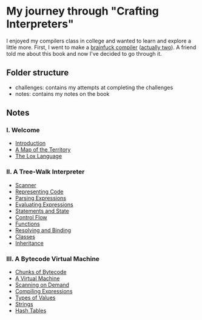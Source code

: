 # My journey through "Crafting Interpreters"

I enjoyed my compilers class in college and wanted to learn and explore a little more. First, I went to make a [brainfuck compiler](https://github.com/EdSwordsmith/brainfuck) ([actually two](https://github.com/EdSwordsmith/brainfuck_rs)). A friend told me about this book and now I've decided to go through it.

## Folder structure
- challenges: contains my attempts at completing the challenges
- notes: contains my notes on the book

## Notes
### I. Welcome
- [Introduction](notes/01_introduction.md)
- [A Map of the Territory](notes/02_a_map_of_the_territory.md)
- [The Lox Language](notes/03_the_lox_language.md)
### II. A Tree-Walk Interpreter
- [Scanner](notes/04_scanner.md)
- [Representing Code](notes/05_representing_code.md)
- [Parsing Expressions](notes/06_parsing_expressions.md)
- [Evaluating Expressions](notes/07_evaluating_expressions.md)
- [Statements and State](notes/08_statements_and_state.md)
- [Control Flow](notes/09_control_flow.md)
- [Functions](notes/10_functions.md)
- [Resolving and Binding](notes/11_resolving_and_binding.md)
- [Classes](notes/12_classes.md)
- [Inheritance](notes/13_inheritance.md)
### III. A Bytecode Virtual Machine
- [Chunks of Bytecode](notes/14_chunks_of_bytecode.md)
- [A Virtual Machine](notes/15_a_virtual_machine.md)
- [Scanning on Demand](notes/16_scanning_on_demand.md)
- [Compiling Expressions](notes/17_compiling_expressions.md)
- [Types of Values](notes/18_types_of_values.md)
- [Strings](notes/19_strings.md)
- [Hash Tables](notes/20_hash_tables.md)
